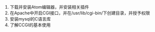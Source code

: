 1. 下载并安装Atom编辑器，并安装相关插件
1. 在Apache中开启CGI接口，并在/usr/lib/cgi-bin/下创建目录，并授予权限
1. 安装mysql的C语言库
1. 了解CCGI的基本使用
